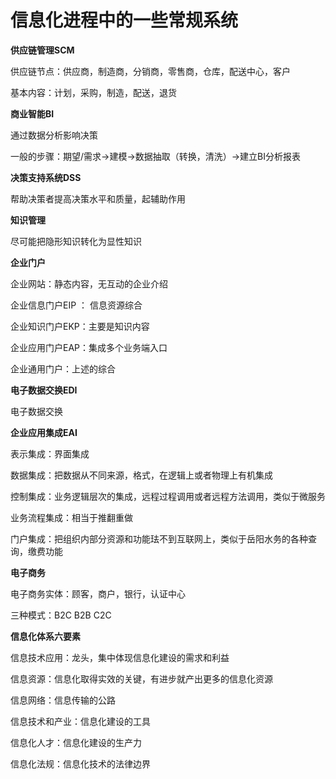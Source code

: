 # 信息化进程中的一些常规系统

**供应链管理SCM**

供应链节点：供应商，制造商，分销商，零售商，仓库，配送中心，客户

基本内容：计划，采购，制造，配送，退货



**商业智能BI**

通过数据分析影响决策

一般的步骤：期望/需求->建模->数据抽取（转换，清洗）->建立BI分析报表



**决策支持系统DSS**

帮助决策者提高决策水平和质量，起辅助作用



**知识管理**

尽可能把隐形知识转化为显性知识



**企业门户**

企业网站：静态内容，无互动的企业介绍

企业信息门户EIP ： 信息资源综合

企业知识门户EKP：主要是知识内容

企业应用门户EAP：集成多个业务端入口

企业通用门户：上述的综合



**电子数据交换EDI**

电子数据交换



**企业应用集成EAI**

表示集成：界面集成

数据集成：把数据从不同来源，格式，在逻辑上或者物理上有机集成

控制集成：业务逻辑层次的集成，远程过程调用或者远程方法调用，类似于微服务

业务流程集成：相当于推翻重做

门户集成：把组织内部分资源和功能珐不到互联网上，类似于岳阳水务的各种查询，缴费功能



**电子商务**

电子商务实体：顾客，商户，银行，认证中心

三种模式：B2C B2B C2C



**信息化体系六要素**

信息技术应用：龙头，集中体现信息化建设的需求和利益

信息资源：信息化取得实效的关键，有进步就产出更多的信息化资源

信息网络：信息传输的公路

信息技术和产业：信息化建设的工具

信息化人才：信息化建设的生产力

信息化法规：信息化技术的法律边界